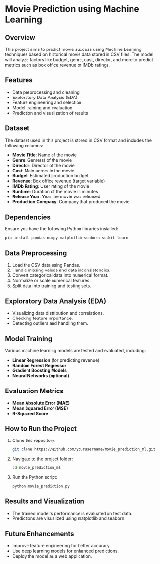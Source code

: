 # Movie Prediction using Machine Learning

## Overview

This project aims to predict movie success using Machine Learning techniques based on historical movie data stored in CSV files. The model will analyze factors like budget, genre, cast, director, and more to predict metrics such as box office revenue or IMDb ratings.

## Features

- Data preprocessing and cleaning
- Exploratory Data Analysis (EDA)
- Feature engineering and selection
- Model training and evaluation
- Prediction and visualization of results

## Dataset

The dataset used in this project is stored in CSV format and includes the following columns:

- **Movie Title**: Name of the movie
- **Genre**: Genre(s) of the movie
- **Director**: Director of the movie
- **Cast**: Main actors in the movie
- **Budget**: Estimated production budget
- **Revenue**: Box office revenue (target variable)
- **IMDb Rating**: User rating of the movie
- **Runtime**: Duration of the movie in minutes
- **Release Year**: Year the movie was released
- **Production Company**: Company that produced the movie

## Dependencies

Ensure you have the following Python libraries installed:

```bash
pip install pandas numpy matplotlib seaborn scikit-learn
```

## Data Preprocessing

1. Load the CSV data using Pandas.
2. Handle missing values and data inconsistencies.
3. Convert categorical data into numerical format.
4. Normalize or scale numerical features.
5. Split data into training and testing sets.

## Exploratory Data Analysis (EDA)

- Visualizing data distribution and correlations.
- Checking feature importance.
- Detecting outliers and handling them.

## Model Training

Various machine learning models are tested and evaluated, including:

- **Linear Regression** (for predicting revenue)
- **Random Forest Regressor**
- **Gradient Boosting Models**
- **Neural Networks (optional)**

## Evaluation Metrics

- **Mean Absolute Error (MAE)**
- **Mean Squared Error (MSE)**
- **R-Squared Score**

## How to Run the Project

1. Clone this repository:
    
    ```bash
    git clone https://github.com/yourusername/movie_prediction_ml.git
    ```
    
2. Navigate to the project folder:
    
    ```bash
    cd movie_prediction_ml
    ```
    
3. Run the Python script:
    
    ```bash
    python movie_prediction.py
    ```
    

## Results and Visualization

- The trained model's performance is evaluated on test data.
- Predictions are visualized using matplotlib and seaborn.

## Future Enhancements

- Improve feature engineering for better accuracy.
- Use deep learning models for enhanced predictions.
- Deploy the model as a web application.


